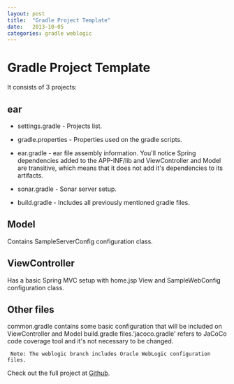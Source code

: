 ```yaml
---
layout: post
title:  "Gradle Project Template"
date:   2013-10-05
categories: gradle weblogic
---
```


Gradle Project Template
=======================

It consists of 3 projects:

## ear

* settings.gradle - Projects list.

* gradle.properties - Properties used on the gradle scripts.

* ear.gradle - ear file assembly information. You'll notice Spring dependencies added to the APP-INF/lib and ViewController and Model are transitive, which means that it does not add it's dependencies to its artifacts.

* sonar.gradle - Sonar server setup.

* build.gradle - Includes all previously mentioned gradle files.

## Model

Contains SampleServerConfig configuration class.

## ViewController

Has a basic Spring MVC setup with home.jsp View and SampleWebConfig configuration class.

## Other files

common.gradle contains some basic configuration that will be included on ViewController and Model build.gradle files.'jacoco.gradle' refers to JaCoCo code coverage tool and it's not necessary to be changed. 

``
Note: The weblogic branch includes Oracle WebLogic configuration files.``

Check out the full project at [Github][github-project].

[github-project]: https://github.com/gmaggess/gradle-project-template
